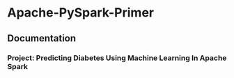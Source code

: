 # Apache-PySpark-Primer

## Documentation

### Project: Predicting Diabetes Using Machine Learning In Apache Spark
